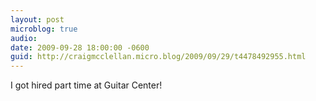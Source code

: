 ```yaml
---
layout: post
microblog: true
audio: 
date: 2009-09-28 18:00:00 -0600
guid: http://craigmcclellan.micro.blog/2009/09/29/t4478492955.html
---
```

I got hired part time at Guitar Center!
